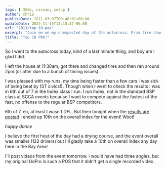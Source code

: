 ```yaml
---
tags: [ 350z, nissan, setup ]
author: chris
publishDate: 2011-03-07T00:46:01+00:00
updateDate: 2024-11-15T12:15:17-06:00
url: "2011/top-10-pax"
excerpt: "Join me on my unexpected day at the autocross. From tire changes to timing issues, enjoy the thrill of racing and celebrate a top-10 finish."
title: "Top 10 PAX!"
---
```


So I went to the autocross today, kind of a last minute thing, and boy am I glad I did.

I left the house at 11:30am, got there and changed tires and then ran around 2pm (or after due to a bunch of timing issues).

I was pleased with my runs, my time being faster than a few cars I was sick of being beat by (ST civics!). Though when I went to check the results I was in 6th out of 7 in the Index class I run. I run Index, not in the standard BSP class at SCCA events because I want to compete against the fastest of the fast, no offense to the regular BSP competitors.

6th of 7, eh, at least I wasn't DFL. But then tonight when the [results are posted](https://web.archive.org/web/20120622085634/http://www.sfr-solo.org/solo2/Results/2011/Championship/round04.html) I ended up 10th on the overall index for the event! Woot!

*happy dance*

I believe the first heat of the day had a drying course, and the event overall was smaller (122 drivers) but I'll gladly take a 10th on overall index any day here in the Bay Area!

I'll post videos from the event tomorrow. I would have had three angles, but my original GoPro is such a POS that it didn't get a single recorded video.
